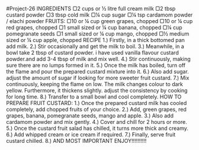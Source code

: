 #Project-26
INGREDIENTS
▢2 cups or ½ litre full cream milk
▢2 tbsp custard powder
▢3 tbsp cold milk
▢¼ cup sugar
▢¼ tsp cardamom powder / elachi powder
FRUITS:
▢10 or ¼ cup green grapes, chopped
▢10 or ¼ cup red grapes, chopped
▢1 small sized or ¼ cup banana, chopped
▢¼ cup pomegranate seeds
▢1 small sized or ¼ cup mango, chopped
▢½ medium sized or ¼ cup apple, chopped
RECIPE
1.) Firstly, in a thick bottomed pan add milk.
2.) Stir occasionally and get the milk to boil.
3.) Meanwhile, in a bowl take 2 tbsp of custard powder. i have used vanilla flavour custard powder.and add 3-4 tbsp of milk and mix well.
4.) Stir continuously, making sure there are no lumps formed in it.
5.) Once the milk has boiled, turn off the flame and pour the prepared custard mixture into it.
6.) Also add sugar. adjust the amount of sugar if looking for more sweeter fruit custard.
7.) Mix continuously, keeping the flame on low. The milk changes colour to dark yellow. Furthermore, it thickens slightly. adjust the consistency by cooking for long time.
8.) Transfer to a small bowl and cool completely.
HOW TO PREPARE FRUIT CUSTARD:
1.) Once the prepared custard milk has cooled completely, add chopped fruits of your choice.
2.) Add, green grapes, red grapes, banana, pomegranate seeds, mango and apple.
3.) Also add cardamom powder and mix gently.
4.) Cover and chill for 2 hours or more.
5.) Once the custard fruit salad has chilled, it turns more thick and creamy.
6.) Add whipped cream or ice cream if required.
7.) Finally, serve fruit custard chilled.
8.) AND MOST IMPORTANT ENJOY!!!!!!!!!!